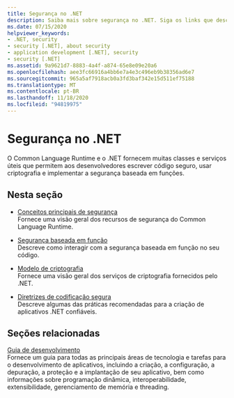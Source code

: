 ```yaml
---
title: Segurança no .NET
description: Saiba mais sobre segurança no .NET. Siga os links que descrevem os principais conceitos de segurança, a segurança baseada em função, o modelo de criptografia e as diretrizes de codificação segura.
ms.date: 07/15/2020
helpviewer_keywords:
- .NET, security
- security [.NET], about security
- application development [.NET], security
- security [.NET]
ms.assetid: 9a9621d7-8883-4a4f-a874-65e8e09e20a6
ms.openlocfilehash: aee3fc66916a4bb6e7a4e3c496eb9b38356ad6e7
ms.sourcegitcommit: 965a5af7918acb0a3fd3baf342e15d511ef75188
ms.translationtype: MT
ms.contentlocale: pt-BR
ms.lasthandoff: 11/18/2020
ms.locfileid: "94819975"
---
```

# <a name="security-in-net"></a>Segurança no .NET

O Common Language Runtime e o .NET fornecem muitas classes e serviços úteis que permitem aos desenvolvedores escrever código seguro, usar criptografia e implementar a segurança baseada em funções.

## <a name="in-this-section"></a>Nesta seção

- [Conceitos principais de segurança](key-security-concepts.md)  
Fornece uma visão geral dos recursos de segurança do Common Language Runtime.

- [Segurança baseada em função](role-based-security.md)  
Descreve como interagir com a segurança baseada em função no seu código.

- [Modelo de criptografia](cryptography-model.md)  
Fornece uma visão geral dos serviços de criptografia fornecidos pelo .NET.

- [Diretrizes de codificação segura](secure-coding-guidelines.md)  
Descreve algumas das práticas recomendadas para a criação de aplicativos .NET confiáveis.

## <a name="related-sections"></a>Seções relacionadas

[Guia de desenvolvimento](../../framework/development-guide.md)  
Fornece um guia para todas as principais áreas de tecnologia e tarefas para o desenvolvimento de aplicativos, incluindo a criação, a configuração, a depuração, a proteção e a implantação de seu aplicativo, bem como informações sobre programação dinâmica, interoperabilidade, extensibilidade, gerenciamento de memória e threading.
